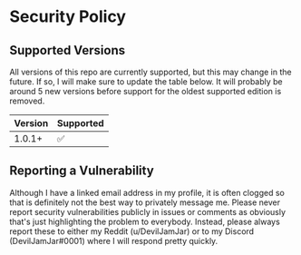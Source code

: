 # Security Policy

## Supported Versions

All versions of this repo are currently supported, but this may change in the future. If so, I will make sure to update the table below. It will probably be around 5 new versions before support for the oldest supported edition is removed.

| Version | Supported          |
| ------- | ------------------ |
| 1.0.1+  | :white_check_mark: |

## Reporting a Vulnerability

Although I have a linked email address in my profile, it is often clogged so that is definitely not the best way to privately message me.
Please never report security vulnerabilities publicly in issues or comments as obviously that's just highlighting the problem to everybody.
Instead, please always report these to either my Reddit (u/DevilJamJar) or to my Discord (DevilJamJar#0001) where I will respond pretty quickly.
